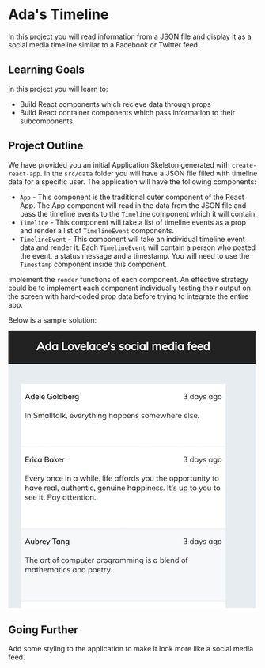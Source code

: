 
# Ada's Timeline

In this project you will read information from a JSON file and display it as a social media timeline similar to a Facebook or Twitter feed.

## Learning Goals
In this project you will learn to:
- Build React components which recieve data through props
- Build React container components which pass information to their subcomponents.

## Project Outline

We have provided you an initial Application Skeleton generated with `create-react-app`.  In the `src/data` folder you will have a JSON file filled with timeline data for a specific user.  The application will have the following components:

- `App` - This component is the traditional outer component of the React App. The App component will read in the data from the JSON file and pass the timeline events to the `Timeline` component which it will contain.
- `Timeline` - This component will take a list of timeline events as a prop and render a list of `TimelineEvent` components.
- `TimelineEvent` - This component will take an individual timeline event data and render it.  Each `TimelineEvent` will contain a person who posted the event, a status message and a timestamp.  You will need to use the `Timestamp` component inside this component.

Implement the `render` functions of each component.  An effective strategy could be to implement each component individually testing their output on the screen with hard-coded prop data before trying to integrate the entire app.

Below is a sample solution:

![Sample App](./images/example-timeline.png)

## Going Further

Add some styling to the application to make it look more like a social media feed.
